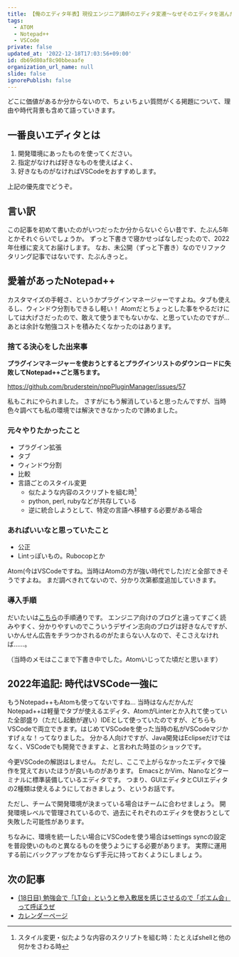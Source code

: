 ```yaml
---
title: 【俺のエディタ年表】現役エンジニア講師のエディタ変遷〜なぜそのエディタを選んだのか〜
tags:
  - ATOM
  - Notepad++
  - VSCode
private: false
updated_at: '2022-12-18T17:03:56+09:00'
id: db69d80af8c90bbeaafe
organization_url_name: null
slide: false
ignorePublish: false
---
```

どこに価値があるか分からないので、ちょいちょい質問がくる掲題について、理由や時代背景も含めて語っていきます。

## 一番良いエディタとは
1. 開発環境にあったものを使ってください。
1. 指定がなければ好きなものを使えばよく、
1. 好きなものがなければVSCodeをおすすめします。

上記の優先度でどうぞ。

## 言い訳
この記事を初めて書いたのがいつだったか分からないぐらい昔です、たぶん5年とかそれぐらいでしょうか。
ずっと下書きで寝かせっぱなしだったので、2022年仕様に変えてお届けします。
なお、未公開（ずっと下書き）なのでリファクタリング記事ではないです、たぶんきっと。

## 愛着があったNotepad++
カスタマイズの手軽さ、というかプラグインマネージャーですよね。タブも使えるし、ウィンドウ分割もできるし軽い！
Atomだとちょっとした事をやるだけにしては大げさだったので、敢えて使うまでもないかな、と思っていたのですが…
あとは余計な勉強コストを積みたくなかったのはあります。

### 捨てる決心をした出来事
**プラグインマネージャーを使おうとするとプラグインリストのダウンロードに失敗してNotepad++ごと落ちます。**

https://github.com/bruderstein/nppPluginManager/issues/57

私もこれにやられました。
さすがにもう解消していると思ったんですが、当時色々調べても私の環境では解決できなかったので諦めました。

### 元々やりたかったこと

* プラグイン拡張
* タブ
* ウィンドウ分割
* 比較
* 言語ごとのスタイル変更
  * 似たような内容のスクリプトを組む時[^1]
  * python, perl, rubyなどが共存している
  * 逆に統合しようとして、特定の言語へ移植する必要がある場合
[^1]: スタイル変更・似たような内容のスクリプトを組む時：たとえばshellと他の何かをさわる時

### あればいいなと思っていたこと

* 公正
* Lintっぽいもの。Rubocopとか

Atom(今はVSCodeですね。当時はAtomの方が強い時代でした)だと全部できそうですよね。
まだ調べきれてないので、分かり次第都度追加していきます。

### 導入手順
だいたいは<a href="https://eng-entrance.com/atom-editor">こちら</a>の手順通りです。
エンジニア向けのブログと違ってすごく読みやすく、分かりやすいのでこういうデザイン志向のブログは好きなんですが、いかんせん広告をチラつかされるのがたまらない人なので、そこさえなければ……。

（当時のメモはここまで下書き中でした。Atomいじってた頃だと思います）

## 2022年追記: 時代はVSCode一強に
もうNotepad++もAtomも使ってないですね…
当時はなんだかんだNotepad++は軽量でタブが使えるエディタ、AtomがLinterとか入れて使っていた全部盛り（ただし起動が遅い）IDEとして使っていたのですが、どちらもVSCodeで両立できます。はじめてVSCodeを使った当時の私がVSCodeマジかすげぇな！ってなりました。
分かる人向けですが、Java開発はEclipseだけではなく、VSCodeでも開発できますよ、と言われた時並のショックです。

今更VSCodeの解説はしません。
ただし、ここで上がらなかったエディタで操作を覚えておいたほうが良いものがあります。
EmacsとかVim、Nanoなどターミナルに標準装備しているエディタです。
つまり、GUIエディタとCUIエディタの2種類は使えるようにしておきましょう、というお話です。

ただし、チームで開発環境が決まっている場合はチームに合わせましょう。
開発環境レベルで管理されているので、過去にそれぞれのエディタを使おうとして失敗した可能性があります。

ちなみに、環境を統一したい場合にVSCodeを使う場合はsettings syncの設定を普段使いのものと異なるものを使うようにする必要があります。
実際に運用する前にバックアップをかならず手元に持っておくようにしましょう。

## 次の記事
- [(18日目) 勉強会で「LT会」というと参入敷居を感じさせるので「ポエム会」って呼ぼうぜ](https://qiita.com/nomurasan/items/9e4e67c588d3dfde4ead)
- [カレンダーページ](https://qiita.com/advent-calendar/2022/oreno_nomurasan2022)

